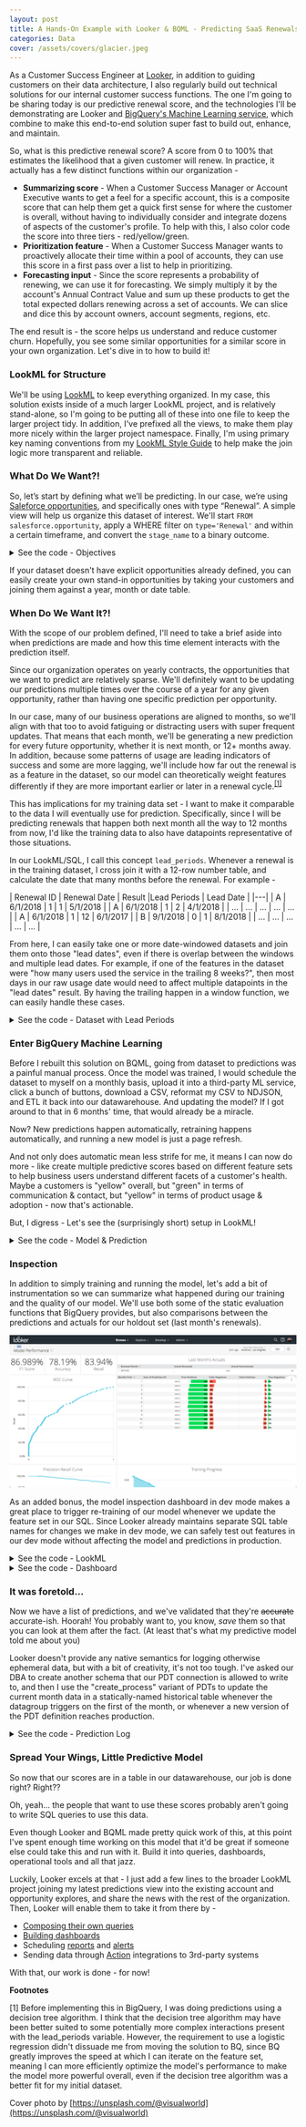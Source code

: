 ```yaml
---
layout: post
title: A Hands-On Example with Looker & BQML - Predicting SaaS Renewals
categories: Data
cover: /assets/covers/glacier.jpeg
---
```


As a Customer Success Engineer at [Looker](https://looker.com/), in addition to guiding customers on their data architecture, I also regularly build out technical solutions for our internal customer success functions. The one I'm going to be sharing today is our predictive renewal score, and the technologies I'll be demonstrating are Looker and [BigQuery's Machine Learning service](https://cloud.google.com/bigquery/docs/bigqueryml-intro), which combine to make this end-to-end solution super fast to build out, enhance, and maintain.

So, what is this predictive renewal score? A score from 0 to 100% that estimates the likelihood that a given customer will renew. In practice, it actually has a few distinct functions within our organization - 

 - **Summarizing score** - When a Customer Success Manager or Account Executive wants to get a feel for a specific account, this is a composite score that can help them get a quick first sense for where the customer is overall, without having to individually consider and integrate dozens of aspects of the customer's profile. To help with this, I also color code the score into three tiers - red/yellow/green.
 - **Prioritization feature** - When a Customer Success Manager wants to proactively allocate their time within a pool of accounts, they can use this score in a first pass over a list to help in prioritizing.
 - **Forecasting input** - Since the score represents a probability of renewing, we can use it for forecasting. We simply multiply it by the account's Annual Contract Value and sum up these products to get the total expected dollars renewing across a set of accounts. We can slice and dice this by account owners, account segments, regions, etc.

The end result is - the score helps us understand and reduce customer churn. Hopefully, you see some similar opportunities for a similar score in your own organization. Let's dive in to how to build it!

### LookML for Structure

We'll be using [LookML](https://docs.looker.com/data-modeling/learning-lookml/what-is-lookml) to keep everything organized. In my case, this solution exists inside of a much larger LookML project, and is relatively stand-alone, so I'm going to be putting all of these into one file to keep the larger project tidy. In addition, I've prefixed all the views, to make them play more nicely within the larger project namespace. Finally, I'm using primary key naming conventions from my [LookML Style Guide](https://looker-open-source.github.io/look-at-me-sideways/rules.html) to help make the join logic more transparent and reliable.

### What Do We Want?!

So, let’s start by defining what we’ll be predicting. In our case, we’re using [Saleforce opportunities](https://help.salesforce.com/articleView?id=opportunities.htm&type=5), and specifically ones with type “Renewal”. A simple view will help us organize this dataset of interest. We'll start `FROM salesforce.opportunity`, apply a WHERE filter on `type='Renewal'` and within a certain timeframe, and convert the `stage_name` to a binary outcome. 

<details><summary> See the code - Objectives </summary>

<div class="code-block">view: prs_objectives {
  derived_table: {
    sql:
        SELECT
          opp.id as pk1_opportunity_id,
          ---
          start_date as date,
          opp.account_id as entity_id, --See note #1
          CASE opp.stage_name
              WHEN 'Closed Won' THEN 1
              WHEN 'Closed Lost' THEN 0
              ELSE NULL
              END as result
        FROM `salesforce.opportunity` as opp
        CROSS JOIN UNNEST([ --See note #2
            COALESCE(opp.start_date__c, opp.close_date)
            ]) as start_date 
        WHERE opp.type='Renewal'
          AND start_date >= DATE_ADD(CURRENT_DATE(), INTERVAL 0-(2*365) DAY)
          -- Taking renewals up to two years in the past
          AND DATE_DIFF(start_date, CURRENT_DATE(), MONTH)<>0
          -- ^ Current month neither needs prediction, nor is settled enough to use for training 
    ;;
  }
  dimension: pk1_opportunity_id {hidden:yes}
  dimension: date {hidden:yes}
  dimension: entity_id {hidden:yes}
  dimension: result {hidden:yes description: "The objective of the prediction, either a 0 or 1."}
}
</div>

**Notes for the above query**

    <ol>
    <li>I've chosen to alias the account_id as "entity_id" to describe the abstract function for which we are using the account ID here. Namely, multiple opportunities under an account will care about the history of events for the account/entity as a whole, even if there was another opportunity recently. This abstraction should help apply this pattern to other datasets.</li>
    <li>`CROSS JOIN UNNEST ([expression]) as alias` is a bit confusing to read at first. Technically, it's joining for each row on the left of the join a single-row, single-column "table" defined by the expression. In practice, it's essentially creating an alias or projection which can be reused without writing out the whole expression. (This is similar to a LATERAL JOIN in other dialects)</li>
    </ol>

</details>

If your dataset doesn't have explicit opportunities already defined, you can easily create your own stand-in opportunities by taking your customers and joining them against a year, month or date table.

### When Do We Want It?!

With the scope of our problem defined, I'll need to take a brief aside into when predictions are made and how this time element interacts with the prediction itself.

Since our organization operates on yearly contracts, the opportunities that we want to predict are relatively sparse. We'll definitely want to be updating our predictions multiple times over the course of a year for any given opportunity, rather than having one specific prediction per opportunity.

In our case, many of our business operations are aligned to months, so we'll align with that too to avoid fatiguing or distracting users with super frequent updates. That means that each month, we'll be generating a new prediction for every future opportunity, whether it is next month, or 12+ months away. In addition, because some patterns of usage are leading indicators of success and some are more lagging, we'll include how far out the renewal is as a feature in the dataset, so our model can theoretically weight features differently if they are more important earlier or later in a renewal cycle.<sup><a href="#1">[1]</a></sup>

This has implications for my training data set - I want to make it comparable to the data I will eventually use for prediction.  Specifically, since I will be predicting renewals that happen both next month all the way to 12 months from now, I'd like the training data to also have datapoints representative of those situations.

In our LookML/SQL, I call this concept `lead_periods`. Whenever a renewal is in the training dataset, I cross join it with a 12-row number table, and calculate the date that many months before the renewal. For example -


| Renewal ID | Renewal Date | Result |Lead Periods | Lead Date |
|---|
| A | 6/1/2018 | 1 | 1 | 5/1/2018 |
| A | 6/1/2018 | 1 | 2 | 4/1/2018 |
| ... | ... | ... | ... | ... |
| A | 6/1/2018 | 1 | 12 | 6/1/2017 |
| B | 9/1/2018 | 0 | 1 | 8/1/2018 |
| ... | ... | ... | ... | ... |


From here, I can easily take one or more date-windowed datasets and join them onto those "lead dates", even if there is overlap between the windows and multiple lead dates. For example, if one of the features in the dataset were "how many users used the service in the trailing 8 weeks?", then most days in our raw usage date would need to affect multiple datapoints in the "lead dates" result. By having the trailing happen in a window function, we can easily handle these cases.

<details><summary>See the code - Dataset with Lead Periods </summary>

<div class="code-block">view: prs_dataset {
  derived_table: {
    persist_for: "2 hours"
    sql:
      SELECT
        -- Primary Keys
        objectives.pk1_opportunity_id as pk2_opportunity_id,
        lead_periods.n as pk2_lead_periods,
        ---
            
        -- `subset` will be used later to split this dataset
        CASE
          WHEN DATE_DIFF(CURRENT_DATE(),objectives.date,MONTH)<0
          THEN "prediction"
          WHEN DATE_DIFF(CURRENT_DATE(),objectives.date,MONTH)>1 AND objectives.result IS NOT NULL
          THEN "training"
          WHEN DATE_DIFF(CURRENT_DATE(),objectives.date,MONTH)=1 AND objectives.result IS NOT NULL
          THEN "holdout"
          ELSE "ignore" -- CURRENT MONTH OR PAST NULL RESULT
          END
          AS subset,
        
        CASE WHEN DATE_DIFF(CURRENT_DATE(),objectives.date,MONTH)<0
          THEN NULL
          ELSE objectives.result
          END as result,
        
        -- Any number of additional features
        activity.usage_minutes_w1to4,
        ROUND(activity.usage_minutes_w1to4 / NULLIF(licensing.users,0),2) as minutes_per_user,
        ROUND(activity.minutes_w1to4 / NULLIF(activity.minutes_w25to28,0),2) as minutes_trend,
        --etc...

      -- The first two tables set up the right rows in the result set
      FROM ${prs_objectives.SQL_TABLE_NAME} AS objectives
      INNER JOIN ${prs_numbers_1_to_12.SQL_TABLE_NAME} as lead_periods
        ON CASE
          WHEN objectives.result IS NOT NULL
          THEN TRUE
          ELSE lead_periods.n = LEAST(12, DATE_DIFF(objectives.date,CURRENT_DATE(),MONTH))
          END
          
      -- This maps lead_periods to a specific date for joining further tables 
      LEFT JOIN ${prs_dates.SQL_TABLE_NAME} as prediction_date
        ON prediction_date.pk1_date = CASE
          WHEN objectives.result IS NOT NULL
          THEN DATE_TRUNC(DATE_ADD(
            objectives.date,
            INTERVAL (0 - lead_periods.n) MONTH
            ), MONTH)
          ELSE DATE_TRUNC(CURRENT_DATE(), MONTH)
          END

      -- Continue with any number of 1:1 or m:1 joins
      LEFT JOIN ${prs_activity.SQL_TABLE_NAME} as activity
        ON  activity.pk2_entity_id = objectives.entity_id
        AND activity.pk2_date = prediction_date.pk1_date

      LEFT JOIN ${prs_licensing.SQL_TABLE_NAME} as licensing
        ON  licensing.pk2_entity_id = objectives.entity_id
        AND licensing.pk2_date = prediction_date.pk1_date

      LEFT JOIN ${account.SQL_TABLE_NAME} as account
        ON account.id = objectives.entity_id
    ;;
  }
  dimension: pk2_opportunity_id {hidden:yes}
  dimension: pk2_lead_periods {hidden:yes}
  dimension: subset {}
  dimension: result {}
  extends: [psr_features]
}
</div>
</details>

### Enter BigQuery Machine Learning 

Before I rebuilt this solution on BQML, going from dataset to predictions was a painful manual process. Once the model was trained, I would schedule the dataset to myself on a monthly basis, upload it into a third-party ML service, click a bunch of buttons, download a CSV, reformat my CSV to NDJSON, and ETL it back into our datawarehouse. And updating the model? If I got around to that in 6 months' time, that would already be a miracle.

Now? New predictions happen automatically, retraining happens automatically, and running a new model is just a page refresh.

And not only does automatic mean less strife for me, it means I can now do more - like create multiple predictive scores based on different feature sets to help business users understand different facets of a customer's health. Maybe a customers is "yellow" overall, but "green" in terms of communication & contact, but "yellow" in terms of product usage & adoption - now that's actionable.

But, I digress - Let's see the (surprisingly short) setup in LookML!

<details><summary>See the code - Model & Prediction </summary>

<div class="code-block">view: prs_model {
  derived_table: {
    datagroup_trigger: first_of_the_month
    sql_create:
      CREATE OR REPLACE MODEL ${SQL_TABLE_NAME}
      OPTIONS (
        model_type='logistic_reg',
        input_label_cols=['result'],
        l1_reg=0.025,
        l2_reg=0.025
        )
      AS (
        SELECT * EXCEPT (pk2_opportunity_id)
        FROM ${prs_dataset.SQL_TABLE_NAME}
        WHERE subset = 'training'
      );;
  }
}

view: prs_prediction {
  derived_table: {
    datagroup_trigger: first_of_the_month
    sql:
      SELECT * FROM ML.PREDICT(
        MODEL ${prs_model.SQL_TABLE_NAME},
        ( SELECT * EXCEPT (result)
          FROM ${prs_dataset.SQL_TABLE_NAME}
          WHERE subset = 'prediction'
        )
      );;
  }
  dimension: pk1_opportunity_id {hidden:yes sql:${TABLE}.pk2_opportunity_id;;}
  extends: [prs_features]
  dimension: predicted_result {type: number}
  dimension: renewal_prob {type: number sql:(SELECT prob FROM UNNEST(${TABLE}.predicted_result_probs) WHERE label=1);; value_format_name: percent_2}
}
</div>
</details>


### Inspection

In addition to simply training and running the model, let's add a bit of instrumentation so we can summarize what happened during our training and the quality of our model. We'll use both some of the static evaluation functions that BigQuery provides, but also comparisons between the predictions and actuals for our holdout set (last month's renewals).

![Model performance dashboard](/assets/img/bqml-model-performance-dashboard.png)

As an added bonus, the model inspection dashboard in dev mode makes a great place to trigger re-training of our model whenever we update the feature set in our SQL. Since Looker already maintains separate SQL table names for changes we make in dev mode, we can safely test out features in our dev mode without affecting the model and predictions in production. 

<details><summary>See the code - LookML</summary>

<div class="code-block">explore: prs_holdout {extends: [prs_joins]}
    explore: prs_evaluation {hidden:yes}
    explore: prs_roc {hidden:yes}
    explore: prs_training_info {hidden:yes}

    # Some logic borrowed from https://github.com/llooker/bqml_ga_demo/blob/master/predictions.view.lkml

    view: prs_evaluation {
      derived_table: {
        sql: SELECT * FROM ml.EVALUATE(
          MODEL ${prs_model.SQL_TABLE_NAME},
          TABLE ${prs_holdout.SQL_TABLE_NAME}
        );;
      }
      dimension: recall {type: number value_format_name:percent_2}
      dimension: accuracy {type: number value_format_name:percent_2}
      dimension: f1_score {type: number value_format_name:percent_2}
      dimension: log_loss {type: number}
      dimension: roc_auc {type: number}
    }

    view: prs_roc {
      derived_table: {
        sql: SELECT * FROM ml.ROC_CURVE(
          MODEL ${prs_model.SQL_TABLE_NAME},
          TABLE ${prs_holdout.SQL_TABLE_NAME}
        );;
      }
      dimension: threshold {type: number}
      dimension: recall {type: number value_format_name: percent_1}
      dimension: false_positive_rate {type: number value_format_name: percent_1}
      dimension: true_positives {type: number }
      dimension: false_positives {type: number}
      dimension: true_negatives {type: number}
      dimension: false_negatives {type: number }
      dimension: precision {type:  number value_format_name: percent_1
        sql:  ${true_positives} / NULLIF((${true_positives} + ${false_positives}),0);;
      }
      dimension: threshold_accuracy {type: number value_format_name: percent_1
        sql:  1.0*(${true_positives} + ${true_negatives}) / NULLIF((${true_positives} + ${true_negatives} + ${false_positives} + ${false_negatives}),0);;
      }
      dimension: threshold_f1 {type: number value_format_name: percent_1
        sql: 2.0*${recall}*${precision} / NULLIF((${recall}+${precision}),0);;
      }
      measure: total_false_positives {type: sum sql: ${false_positives} ;;}
      measure: total_true_positives {type: sum sql: ${true_positives} ;;}
    }

    view: prs_training_info {
      derived_table: {
        sql: SELECT * FROM ml.TRAINING_INFO(MODEL ${prs_model.SQL_TABLE_NAME});;
      }
      dimension: training_run {type: number}
      dimension: iteration {type: number}
      dimension: eval_loss {type: number}
      dimension: duration_ms {label:"Duration (ms)" type: number}
      dimension: learning_rate {type: number}
      measure: total_iterations {type: count}
      measure: loss {type: sum value_format_name: decimal_2 sql: ${TABLE}.loss;; }
      measure: total_training_time {type: sum value_format_name: decimal_1
        label:"Total Training Time (sec)"
        sql: ${duration_ms}/1000 ;;
      }
      measure: average_iteration_time {
        type: average
        label:"Average Iteration Time (sec)"
        sql: ${duration_ms}/1000 ;;
        value_format_name: decimal_1
      }
    }
    view: prs_holdout{
      derived_table: {
        datagroup_trigger: first_of_the_month
        sql:
          SELECT * FROM ML.PREDICT(
            MODEL ${prs_model.SQL_TABLE_NAME},
            ( SELECT *
              FROM ${prs_dataset.SQL_TABLE_NAME}
              WHERE subset = 'holdout'
            )
          )
        ;;
      }
      dimension: pk2_opportunity_id {hidden:yes}
      dimension: pk2_date {hidden:yes}
      extends: [prs_features]
      dimension: result {type: number}
      dimension: predicted_result {type: number}
      dimension: renewal_prob {type: number sql:(SELECT prob FROM UNNEST(${TABLE}.predicted_result_probs) WHERE label=1);; value_format_name: percent_2}
      measure: count {type:count drill_fields: [account.name, renewal_prob, predicted_result, result]}
      measure: predicted_renewals {type:sum sql:${predicted_result};;}
      measure: predicted_nonrenewals {type:sum sql:1-${predicted_result};;}
      measure: ev_renewals {type:sum sql:${renewal_prob};; value_format_name:decimal_1}
      measure: actual_renewals {type:sum sql:${result};;}
      measure: actual_nonrenewals {type:sum sql:1-${result};;}
      measure: false_positives {
        type:count
        filters: {field: predicted_result value: "1"}
        filters: {field: result value:"0"}
        drill_fields: [account.name, renewal_prob, predicted_result, result]
        html:
          <div style="float: right;width:{{ percent_fp._value | times:100}}%;text-align:right; background-color:#f47258; border-radius: 3px">
            <span style="margin-left: 4px; font-weight:bold; color:black">{{ value }}</span>
          </div>
        ;;
      }
      measure: true_positives  {
        type:count
        filters: {field: predicted_result value: "1"}
        filters: {field: result value:"1"}
        drill_fields: [account.name, renewal_prob, predicted_result, result]
        html:
          <div style="float: right;width:{{ percent_tp._value | times:100}}%;text-align:right; background-color:#47d154; border-radius: 3px">
            <span style="margin-left: 4px; font-weight:bold; color:black">{{ value }}</span>
          </div>
        ;;
      }
      measure: false_negatives {
        type:count
        filters: {field: predicted_result value: "0"}
        filters: {field: result value:"1"}
        drill_fields: [account.name, renewal_prob, predicted_result, result]
        html:
          <div style="width:{{ percent_fn._value | times:100}}%;text-align:left; background-color:#f47258; border-radius: 3px">
            <span style="margin-left: 4px; font-weight:bold; color:black">{{ value }}</span>
          </div>
        ;;
      }
      measure: true_negatives  {
        type:count
        filters: {field: predicted_result value: "0"}
        filters: {field: result value:"0"}
        drill_fields: [account.name, renewal_prob, predicted_result, result]
        html:
          <div style="width:{{ percent_tn._value | times:100}}%;text-align:left; background-color:#47d154; border-radius: 3px">
            <span style="margin-left: 4px; font-weight:bold; color:black">{{ value }}</span>
          </div>
        ;;
      }
      measure: percent_fp {
        hidden: yes type: number value_format_name: percent_1
        sql: ${false_positives}/${count} ;;
      }
      measure: percent_fn {
        hidden: yes type: number value_format_name: percent_1
        sql: ${false_negatives}/${count} ;;
      }
      measure: percent_tp {
        hidden: yes type: number value_format_name: percent_1
        sql: ${true_positives}/${count} ;;
      }
      measure: percent_tn {
        hidden: yes type: number value_format_name: percent_1
        sql: ${true_negatives}/${count} ;;
      }

    }
</div>

</details>

<details><summary>See the code - Dashboard</summary>

<div class="code-block">- dashboard: model_performance
      title: Model Performance
      layout: newspaper
      elements:
      - title: Training Progress
        name: Training Progress
        model: bq_salesforce
        explore: prs_training_info
        type: looker_area
        fields: [prs_training_info.loss, prs_training_info.iteration]
        sorts: [prs_training_info.iteration]
        limit: 500
        query_timezone: America/New_York
        stacking: ''
        show_value_labels: false
        label_density: 25
        legend_position: center
        x_axis_gridlines: false
        y_axis_gridlines: true
        show_view_names: false
        point_style: circle_outline
        limit_displayed_rows: false
        y_axis_combined: true
        show_y_axis_labels: true
        show_y_axis_ticks: true
        y_axis_tick_density: default
        y_axis_tick_density_custom: 5
        show_x_axis_label: true
        show_x_axis_ticks: true
        x_axis_scale: auto
        y_axis_scale_mode: linear
        x_axis_reversed: false
        y_axis_reversed: false
        show_null_points: true
        interpolation: monotone
        show_totals_labels: false
        show_silhouette: false
        totals_color: "#808080"
        series_types: {}
        listen: {}
        row: 11
        col: 9
        width: 15
        height: 8
      - title: Accuracy
        name: Accuracy
        model: bq_salesforce
        explore: prs_evaluation
        type: single_value
        fields: [prs_evaluation.accuracy]
        sorts: [prs_evaluation.accuracy]
        limit: 500
        query_timezone: America/New_York
        custom_color_enabled: false
        custom_color: forestgreen
        show_single_value_title: true
        show_comparison: false
        comparison_type: value
        comparison_reverse_colors: false
        show_comparison_label: true
        listen: {}
        row: 0
        col: 3
        width: 3
        height: 2
      - title: Recall
        name: Recall
        model: bq_salesforce
        explore: prs_evaluation
        type: single_value
        fields: [prs_evaluation.recall]
        sorts: [prs_evaluation.recall]
        limit: 500
        query_timezone: America/New_York
        custom_color_enabled: false
        custom_color: forestgreen
        show_single_value_title: true
        show_comparison: false
        comparison_type: value
        comparison_reverse_colors: false
        show_comparison_label: true
        listen: {}
        row: 0
        col: 6
        width: 3
        height: 2
      - title: F1 Score
        name: F1 Score
        model: bq_salesforce
        explore: prs_evaluation
        type: single_value
        fields: [prs_evaluation.f1_score]
        sorts: [prs_evaluation.f1_score]
        limit: 500
        query_timezone: America/New_York
        custom_color_enabled: false
        custom_color: forestgreen
        show_single_value_title: true
        show_comparison: false
        comparison_type: value
        comparison_reverse_colors: false
        show_comparison_label: true
        listen: {}
        row: 0
        col: 0
        width: 3
        height: 2
      - title: ROC Curve
        name: ROC Curve
        model: bq_salesforce
        explore: prs_roc
        type: looker_scatter
        fields: [prs_roc.recall, prs_roc.false_positive_rate]
        limit: 500
        column_limit: 50
        stacking: ''
        show_value_labels: false
        label_density: 25
        legend_position: center
        hide_legend: true
        x_axis_gridlines: true
        y_axis_gridlines: true
        show_view_names: false
        point_style: circle
        series_colors:
          _: "#d5d7db"
        series_types: {}
        series_point_styles:
          prs_roc.recall: diamond
        limit_displayed_rows: false
        y_axes: [{label: '', orientation: left, series: [{id: prs_roc.total_true_positives,
                name: Total True Positives, axisId: prs_roc.total_true_positives,
                __FILE: bq_salesforce/oo.prs.dashboard.lookml, __LINE_NUM: 318},
              {id: _, name: "-", axisId: _, __FILE: bq_salesforce/oo.prs.dashboard.lookml,
                __LINE_NUM: 321}], showLabels: false, showValues: true, unpinAxis: false,
            tickDensity: default, tickDensityCustom: 5, type: linear, __FILE: bq_salesforce/oo.prs.dashboard.lookml,
            __LINE_NUM: 315}]
        y_axis_combined: true
        show_y_axis_labels: true
        show_y_axis_ticks: true
        y_axis_tick_density: default
        y_axis_tick_density_custom: 5
        show_x_axis_label: false
        show_x_axis_ticks: true
        x_axis_scale: linear
        y_axis_scale_mode: linear
        x_axis_reversed: false
        y_axis_reversed: false
        plot_size_by_field: false
        reference_lines: []
        trend_lines: []
        show_null_points: true
        interpolation: monotone
        ordering: none
        show_null_labels: false
        show_totals_labels: false
        show_silhouette: false
        totals_color: "#808080"
        hidden_fields: []
        listen: {}
        row: 2
        col: 0
        width: 9
        height: 9
      - title: Precision-Recall Curve
        name: Precision-Recall Curve
        model: bq_salesforce
        explore: prs_roc
        type: looker_line
        fields: [prs_roc.precision, prs_roc.recall]
        sorts: [prs_roc.precision]
        limit: 500
        query_timezone: America/New_York
        stacking: ''
        show_value_labels: false
        label_density: 25
        legend_position: center
        x_axis_gridlines: false
        y_axis_gridlines: true
        show_view_names: false
        point_style: none
        limit_displayed_rows: false
        y_axis_combined: true
        show_y_axis_labels: true
        show_y_axis_ticks: true
        y_axis_tick_density: default
        y_axis_tick_density_custom: 5
        show_x_axis_label: true
        show_x_axis_ticks: true
        x_axis_scale: auto
        y_axis_scale_mode: linear
        x_axis_reversed: false
        y_axis_reversed: false
        show_null_points: true
        interpolation: monotone
        series_types: {}
        y_axes: [{label: '', orientation: left, series: [{id: prs_roc.precision,
                name: Precision, axisId: prs_roc.precision, __FILE: bq_salesforce/oo.prs.dashboard.lookml,
                __LINE_NUM: 462}], showLabels: true, showValues: true, unpinAxis: false,
            tickDensity: default, tickDensityCustom: 5, type: linear, __FILE: bq_salesforce/oo.prs.dashboard.lookml,
            __LINE_NUM: 459}]
        x_axis_datetime_label: ''
        hide_legend: false
        listen: {}
        row: 11
        col: 0
        width: 9
        height: 8
      - title: vs Simulated Historical Predictions
        name: vs Simulated Historical Predictions
        model: bq_salesforce
        explore: prs_holdout
        type: table
        fields: [prs_holdout.lead_periods, prs_holdout.ev_renewals, prs_holdout.true_positives,
          prs_holdout.false_negatives, prs_holdout.false_positives, prs_holdout.true_negatives]
        sorts: [prs_holdout.lead_periods]
        limit: 500
        query_timezone: America/Los_Angeles
        show_view_names: false
        show_row_numbers: false
        truncate_column_names: false
        subtotals_at_bottom: false
        hide_totals: false
        hide_row_totals: false
        series_labels:
          prs_holdout.lead_periods: Months Prior
          prs_holdout.ev_renewals: Sum of Prediction EV
        table_theme: gray
        limit_displayed_rows: false
        enable_conditional_formatting: false
        conditional_formatting_include_totals: false
        conditional_formatting_include_nulls: false
        series_types: {}
        title_hidden: true
        listen: {}
        row: 2
        col: 9
        width: 15
        height: 9
      - title: Last Month's Actuals
        name: Last Month's Actuals
        model: bq_salesforce
        explore: prs_holdout
        type: table
        fields: [prs_holdout.actual_renewals, opportunity.opportunity_close_month,
          prs_holdout.actual_nonrenewals]
        fill_fields: [opportunity.opportunity_close_month]
        filters:
          prs_holdout.lead_periods: '1'
          opportunity.opportunity_close_month: 1 months ago for 1 months
        sorts: [opportunity.opportunity_close_month]
        limit: 500
        column_limit: 50
        show_view_names: false
        show_row_numbers: true
        truncate_column_names: false
        subtotals_at_bottom: false
        hide_totals: false
        hide_row_totals: false
        series_labels:
          opportunity.opportunity_close_month: Renewal Month
        table_theme: gray
        limit_displayed_rows: false
        enable_conditional_formatting: false
        conditional_formatting_include_totals: false
        conditional_formatting_include_nulls: false
        series_types: {}
        listen: {}
        row: 0
        col: 9
        width: 15
        height: 2
</div>

</details>

### It was foretold...

Now we have a list of predictions, and we've validated that they're <s>accurate</s> accurate-ish. Hoorah! You probably want to, you know, <i>save</i> them so that you can look at them after the fact. (At least that's what my predictive model told me about you)

Looker doesn't provide any native semantics for logging otherwise ephemeral data, but with a bit of creativity, it's not too tough. I've asked our DBA to create another schema that our PDT connection is allowed to write to, and then I use the "create_process" variant of PDTs to update the current month data in a statically-named historical table whenever the datagroup triggers on the first of the month, or whenever a new version of the PDT definition reaches production.

<details><summary>See the code - Prediction Log</summary>

<div class="code-block">view: prs_prediction_log {
  derived_table: {
    datagroup_trigger: first_of_the_month
    create_process: {
      sql_step: CREATE TABLE IF NOT EXISTS misc.prs_prediction_log_prod (
        pk2_prediction_date DATE,
        pk2_opportunity_id STRING,
        ---
        renewal_prob FLOAT64
      )
      ;;
      sql_step: CREATE OR REPLACE TABLE ${SQL_TABLE_NAME} AS SELECT
          COALESCE(orig.pk2_prediction_date, incr.pk2_prediction_date) as pk2_prediction_date,
          COALESCE(orig.pk2_opportunity_id,  incr.pk2_opportunity_id ) as pk2_opportunity_id,
          ---
          COALESCE(incr.renewal_prob, orig.renewal_prob) as renewal_prob
        FROM misc.prs_prediction_log_prod AS orig
        FULL OUTER JOIN (
          SELECT
            DATE_TRUNC(CURRENT_DATE('America/Los_Angeles'), MONTH) as pk2_prediction_date,
            pk2_opportunity_id,
            ---
            (SELECT prob FROM UNNEST(predicted_result_probs) WHERE label=1) as renewal_prob
          FROM ${prs_prediction.SQL_TABLE_NAME}
          ) AS incr
          ON  incr.pk2_prediction_date = orig.pk2_prediction_date
          AND incr.pk2_opportunity_id  = orig.pk2_opportunity_id
      ;;
      sql_step:
        -- if prod CREATE OR REPLACE TABLE misc.prs_prediction_log_prod AS
        SELECT * FROM ${SQL_TABLE_NAME}
      ;;
    }
  }
  dimension: pk2_prediction_date {hidden: yes}
  dimension: pk2_opportunity_id {hidden: yes}
  dimension: prediction_date {type:date datatype: date sql:${TABLE}.pk2_prediction_date;;}
  dimension: renewal_prob {}
}
</div>
</details>

### Spread Your Wings, Little Predictive Model

So now that our scores are in a table in our datawarehouse, our job is done right? Right??

Oh, yeah... the people that want to use these scores probably aren't going to write SQL queries to use this data.

Even though Looker and BQML made pretty quick work of this, at this point I've spent enough time working on this model that it'd be great if someone else could take this and run with it. Build it into queries, dashboards, operational tools and all that jazz.

Luckily, Looker excels at that - I just add a few lines to the broader LookML project joining my latest predictions view into the existing account and opportunity explores, and share the news with the rest of the organization. Then, Looker will enable them to take it from there by -

 - [Composing their own queries](https://docs.looker.com/exploring-data/exploring-data)
 - [Building dashboards](https://info.looker.com/youtube-learning-looker-tutorials-and-product-features/look-learn-creating-dashboards-part-1-creating-a-blank-dashboard-and-adding-tiles)
 - Scheduling [reports](https://docs.looker.com/sharing-and-publishing/scheduling-and-sharing/scheduling) and [alerts](https://info.looker.com/youtube-learning-looker-tutorials-and-product-features/look-learn-setting-up-alerts)
 - Sending data through [Action](https://docs.looker.com/admin-options/platform/actions#list_of_integrated_services) integrations to 3rd-party systems

With that, our work is done - for now! 

**Footnotes**

<a name="1">[1]</a> Before implementing this in BigQuery, I was doing predictions using a decision tree algorithm. I think that the decision tree algorithm may have been better suited to some potentially more complex interactions present with the lead_periods variable. However, the requirement to use a logistic regression didn't dissuade me from moving the solution to BQ, since BQ greatly improves the speed at which I can iterate on the feature set, meaning I can more efficiently optimize the model's performance to make the model more powerful overall, even if the decision tree algorithm was a better fit for my initial dataset.

Cover photo by [https://unsplash.com/@visualworld](https://unsplash.com/@visualworld)